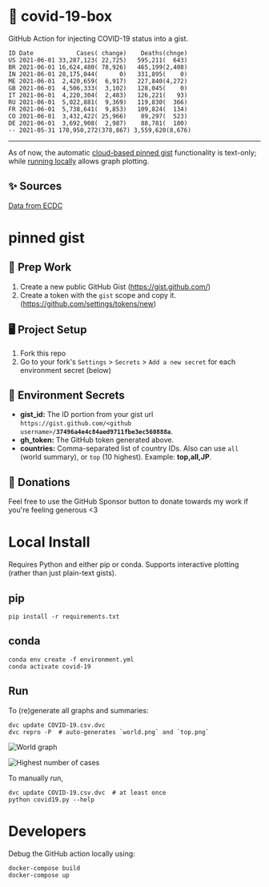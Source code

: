 # 🏥 covid-19-box

GitHub Action for injecting COVID-19 status into a gist.

```
ID Date            Cases( change)    Deaths(chnge)
US 2021-06-01 33,287,123( 22,725)   595,211(  643)
BR 2021-06-01 16,624,480( 78,926)   465,199(2,408)
IN 2021-06-01 28,175,044(      0)   331,895(    0)
ME 2021-06-01  2,420,659(  6,917)   227,840(4,272)
GB 2021-06-01  4,506,333(  3,102)   128,045(    0)
IT 2021-06-01  4,220,304(  2,483)   126,221(   93)
RU 2021-06-01  5,022,881(  9,369)   119,830(  366)
FR 2021-06-01  5,738,641(  9,853)   109,824(  134)
CO 2021-06-01  3,432,422( 25,966)    89,297(  523)
DE 2021-06-01  3,692,908(  2,987)    88,781(  180)
-- 2021-05-31 170,950,272(378,867) 3,559,620(8,676)
```

---

As of now, the automatic [cloud-based pinned gist](#pinned-gist) functionality is text-only;
while [running locally](#local-install) allows graph plotting.

## ✨ Sources

[Data from ECDC](https://www.ecdc.europa.eu/en/publications-data/download-todays-data-geographic-distribution-covid-19-cases-worldwide)

# pinned gist

## 🎒 Prep Work
1. Create a new public GitHub Gist (https://gist.github.com/)
1. Create a token with the `gist` scope and copy it. (https://github.com/settings/tokens/new)

## 🖥 Project Setup
1. Fork this repo
1. Go to your fork's `Settings` > `Secrets` > `Add a new secret` for each environment secret (below)

## 🤫 Environment Secrets
- **gist_id:** The ID portion from your gist url `https://gist.github.com/<github username>/`**`37496a4e4c84aed9711fbe3ec560888a`**.
- **gh_token:** The GitHub token generated above.
- **countries:** Comma-separated list of country IDs. Also can use `all` (world summary), or `top` (10 highest). Example: **top,all,JP**.

## 💸 Donations

Feel free to use the GitHub Sponsor button to donate towards my work if you're feeling generous <3

# Local Install

Requires Python and either pip or conda. Supports interactive plotting (rather than just plain-text gists).

## pip

```
pip install -r requirements.txt
```

## conda

```
conda env create -f environment.yml
conda activate covid-19
```

## Run

To (re)generate all graphs and summaries:

```
dvc update COVID-19.csv.dvc
dvc repro -P  # auto-generates `world.png` and `top.png`
```

![World graph](world.png)

![Highest number of cases](top.png)

To manually run,

```
dvc update COVID-19.csv.dvc  # at least once
python covid19.py --help
```

# Developers

Debug the GitHub action locally using:

```
docker-compose build
docker-compose up
```
